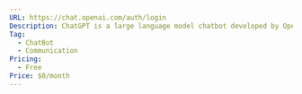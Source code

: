 ```yaml
---
URL: https://chat.openai.com/auth/login
Description: ChatGPT is a large language model chatbot developed by OpenAI based on GPT-3.5. It has a remarkable ability to interact in conversational dialogue form and provide responses that can appear surprisingly human.
Tag:
  - ChatBot
  - Communication
Pricing:
  - Free
Price: $0/month
---
```


